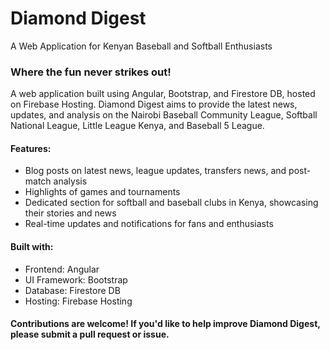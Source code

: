 # Diamond Digest 
A Web Application for Kenyan Baseball and Softball Enthusiasts

### Where the fun never strikes out!

A web application built using Angular, Bootstrap, and Firestore DB, hosted on Firebase Hosting. Diamond Digest aims to provide the latest news, updates, and analysis on the Nairobi Baseball Community League, Softball National League, Little League Kenya, and Baseball 5 League.

#### Features:

- Blog posts on latest news, league updates, transfers news, and post-match analysis
- Highlights of games and tournaments
- Dedicated section for softball and baseball clubs in Kenya, showcasing their stories and news
- Real-time updates and notifications for fans and enthusiasts
  
#### Built with:

- Frontend: Angular
- UI Framework: Bootstrap
- Database: Firestore DB
- Hosting: Firebase Hosting


#### Contributions are welcome! If you'd like to help improve Diamond Digest, please submit a pull request or issue.



